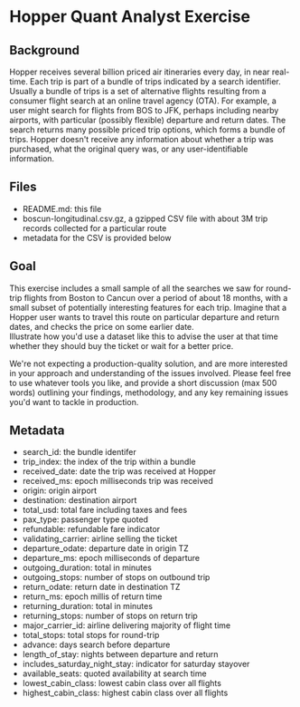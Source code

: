 Hopper Quant Analyst Exercise
===

Background
---

Hopper receives several billion priced air itineraries every day, in near real-time.
Each trip is part of a bundle of trips indicated by a search identifier.
Usually a bundle of trips is a set of alternative flights resulting from
a consumer flight search at an online travel agency (OTA).
For example, a user might search for flights from BOS to JFK, perhaps including nearby airports,
with particular (possibly flexible) departure and return dates.
The search returns many possible priced trip options, which forms a bundle of trips.
Hopper doesn't receive any information about whether a trip was purchased,
what the original query was, or any user-identifiable information.

Files
--

 - README.md: this file
 - boscun-longitudinal.csv.gz, a gzipped CSV file with about 3M trip records collected for a particular route
 - metadata for the CSV is provided below
 
Goal
---

This exercise includes a small sample of all the searches we saw for round-trip flights from Boston to Cancun
over a period of about 18 months, with a small subset of potentially interesting features for each trip.
Imagine that a Hopper user wants to travel this route on particular departure and return dates, 
and checks the price on some earlier date.  
Illustrate how you'd use a dataset like this to advise the user at that time whether they should buy the ticket
or wait for a better price.

We're not expecting a production-quality solution, and are more interested in your approach and understanding of the issues involved.  Please feel free to use whatever tools you like, 
and provide a short discussion (max 500 words) outlining your findings, methodology,
and any key remaining issues you'd want to tackle in production.

Metadata
---

- search_id: the bundle identifer 
- trip_index: the index of the trip within a bundle
- received_date: date the trip was received at Hopper
- received_ms: epoch milliseconds trip was received
- origin: origin airport
- destination: destination airport
- total_usd: total fare including taxes and fees
- pax_type: passenger type quoted
- refundable: refundable fare indicator
- validating_carrier: airline selling the ticket
- departure_odate: departure date in origin TZ
- departure_ms: epoch milliseconds of departure
- outgoing_duration: total in minutes 
- outgoing_stops: number of stops on outbound trip
- return_odate: return date in destination TZ
- return_ms: epoch millis of return time
- returning_duration: total in minutes
- returning_stops: number of stops on return trip
- major_carrier_id: airline delivering majority of flight time
- total_stops: total stops for round-trip
- advance: days search before departure
- length_of_stay: nights between departure and return
- includes_saturday_night_stay: indicator for saturday stayover
- available_seats: quoted availability at search time
- lowest_cabin_class: lowest cabin class over all flights
- highest_cabin_class: highest cabin class over all flights

